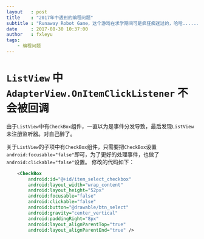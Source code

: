```yaml
---
layout   : post
title    : "2017年中遇到的编程问题"
subtitle : "Runaway Robot Game，这个游戏在求学期间可是疯狂痴迷过的，哈哈......"
date     : 2017-08-30 10:37:00
author   : fxleyu
tags:
    - 编程问题
---
```


# `ListView` 中 `AdapterView.OnItemClickListener` 不会被回调
由于`ListView`中有`CheckBox`组件，一直以为是事件分发导致，最后发现`ListView`未注册监听器。对自己醉了。

关于`ListView`的子项中有`CheckBox`组件，只需要把`CheckBox`设置`android:focusable="false"`即可，为了更好的处理事件，也做了`android:clickable="false"`设置。
修改的代码如下：
```xml
    <CheckBox
        android:id="@+id/item_select_checkbox"
        android:layout_width="wrap_content"
        android:layout_height="52px"
        android:focusable="false"
        android:clickable="false"
        android:button="@drawable/btn_select"
        android:gravity="center_vertical"
        android:paddingRight="8px"
        android:layout_alignParentTop="true"
        android:layout_alignParentEnd="true" />
```
